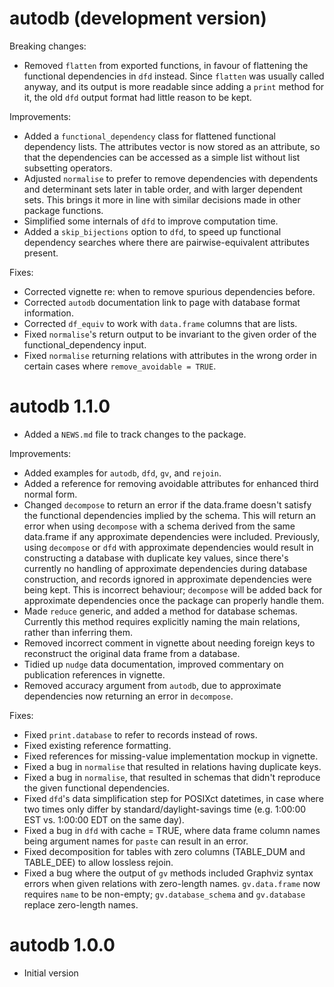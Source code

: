 # autodb (development version)

Breaking changes:

* Removed `flatten` from exported functions, in favour of flattening the functional dependencies in `dfd` instead. Since `flatten` was usually called anyway, and its output is more readable since adding a `print` method for it, the old `dfd` output format had little reason to be kept.

Improvements:

* Added a `functional_dependency` class for flattened functional dependency lists. The attributes vector is now stored as an attribute, so that the dependencies can be accessed as a simple list without list subsetting operators.
* Adjusted `normalise` to prefer to remove dependencies with dependents and determinant sets later in table order, and with larger dependent sets. This brings it more in line with similar decisions made in other package functions.
* Simplified some internals of `dfd` to improve computation time.
* Added a `skip_bijections` option to `dfd`, to speed up functional dependency searches where there are pairwise-equivalent attributes present.

Fixes:

* Corrected vignette re: when to remove spurious dependencies before.
* Corrected `autodb` documentation link to page with database format information.
* Corrected `df_equiv` to work with `data.frame` columns that are lists.
* Fixed `normalise`'s return output to be invariant to the given order of the functional_dependency input.
* Fixed `normalise` returning relations with attributes in the wrong order in certain cases where `remove_avoidable = TRUE`.

# autodb 1.1.0

* Added a `NEWS.md` file to track changes to the package.

Improvements:

* Added examples for `autodb`, `dfd`, `gv`, and `rejoin`.
* Added a reference for removing avoidable attributes for enhanced third normal
form.
* Changed `decompose` to return an error if the data.frame doesn't satisfy the functional dependencies implied by the schema. This will return an error when using `decompose` with a schema derived from the same data.frame if any approximate dependencies were included. Previously, using `decompose` or `dfd` with approximate dependencies would result in constructing a database with duplicate key values, since there's currently no handling of approximate dependencies during database construction, and records ignored in approximate dependencies were being kept. This is incorrect behaviour; `decompose` will be added back for approximate dependencies once the package can properly handle them.
* Made `reduce` generic, and added a method for database schemas. Currently this method requires explicitly naming the main relations, rather than inferring them.
* Removed incorrect comment in vignette about needing foreign keys to reconstruct the original data frame from a database.
* Tidied up `nudge` data documentation, improved commentary on publication references in vignette.
* Removed accuracy argument from `autodb`, due to approximate dependencies now returning an error in `decompose`.

Fixes:

* Fixed `print.database` to refer to records instead of rows.
* Fixed existing reference formatting.
* Fixed references for missing-value implementation mockup in vignette.
* Fixed a bug in `normalise` that resulted in relations having duplicate keys.
* Fixed a bug in `normalise`, that resulted in schemas that didn't reproduce the given functional dependencies.
* Fixed `dfd`'s data simplification step for POSIXct datetimes, in case where two times only differ by standard/daylight-savings time (e.g. 1:00:00 EST vs. 1:00:00 EDT on the same day).
* Fixed a bug in `dfd` with cache = TRUE, where data frame column names being argument names for `paste` can result in an error.
* Fixed decomposition for tables with zero columns (TABLE_DUM and TABLE_DEE) to allow lossless rejoin.
* Fixed a bug where the output of `gv` methods included Graphviz syntax errors when given relations with zero-length names. `gv.data.frame` now requires `name` to be non-empty; `gv.database_schema` and `gv.database` replace zero-length names.

# autodb 1.0.0

* Initial version
